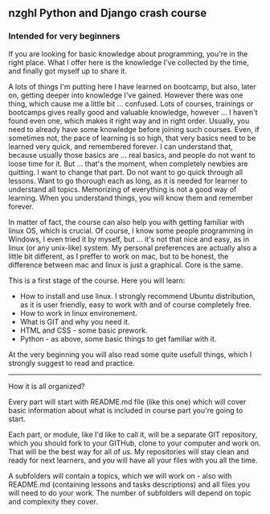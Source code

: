 ## nzghl Python and Django crash course
### Intended for very beginners

If you are looking for basic knowledge about programming, you're 
in the right place. What I offer here is the knowledge I've 
collected by the time, and finally got myself up to share it.

A lots of things I'm putting here I have learned on bootcamp, 
but also, later on, getting deeper into knowledge I've gained.
However there was one thing, which cause me a little bit ... 
confused. Lots of courses, trainings or bootcamps gives really 
good and valuable knowledge, however ... I haven't found even one, 
which makes it right way and in right order. Usually, you need to 
already have some knowledge before joining such courses. Even, if 
sometimes not, the pace of learning is so high, that very basics 
need to be learned very quick, and remembered forever. I can 
understand that, because usually those basics are ... real basics, 
and people do not want to loose time for it. But ... that's the 
moment, when completely newbies are quitting. I want to change 
that part. Do not want to go quick through all lessons. Want to 
go thorough each as long, as it is needed for learner to understand 
all topics. Memorizing of everything is not a good way of learning. 
When you understand things, you will know them and remember forever.

In matter of fact, the course can also help you with getting familiar 
with linux OS, which is crucial. Of course, I know some people 
programming in Windows, I even tried it by myself, but ... it's not 
that nice and easy, as in linux (or any unix-like) system. My 
personal preferences are actually also a little bit different, as 
I preffer to work on mac, but to be honest, the difference between 
mac and linux is just a graphical. Core is the same.

This is a first stage of the course. Here you will learn:
- How to install and use linux. I strongly recommend Ubuntu 
distribution, as it is user friendly, easy to work with and of course 
completely free.
- How to work in linux environement.
- What is GIT and why you need it.
- HTML and CSS - some basic prework.
- Python - as above, some basic things to get familiar with it.

At the very beginning you will also read some quite usefull things, 
which I strongly suggest to read and practice.

***

How it is all organized?

Every part will start with README.md file (like this one) which will 
cover basic information about what is included in course part you're 
going to start.

Each part, or module, like I'd like to call it, will 
be a separate GIT repository, which you should fork to your GITHub, 
clone to your computer and work on. That will be the best way for 
all of us. My repositories will stay clean and ready for next 
learners, and you will have all your files with you all the time.

A subfolders will contain a topics, which we will work on - also 
with README.md (containing lessons and tasks descriptions) and all 
files you will need to do your work. The number of subfolders will 
depend on topic and complexity they cover.
